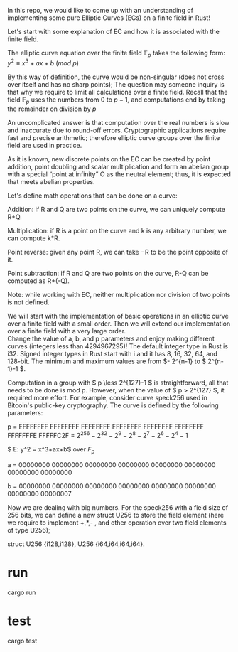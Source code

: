 In this repo, we would like to come up with an understanding of implementing some pure Elliptic Curves (ECs) on a finite field in Rust!

Let's start with some explanation of EC and how it is associated with the finite field. 

The elliptic curve equation over the finite field $\mathbb{F}_p$ takes the following form:
$y^2 ≡ x^3 + ax + b ~(mod ~p)$

 By this way of definition, the curve would be non-singular (does not cross over itself and has no sharp points);  The question may someone inquiry is that why we require to limit all calculations over a finite field.  Recall that the field $\mathbb{F}_p$ uses the numbers from 0 to $p - 1$, and computations end by taking the remainder on division by $p$
 
 An uncomplicated answer is that computation over the real numbers is slow and inaccurate due to round-off errors. Cryptographic applications require fast and precise arithmetic; therefore elliptic curve groups over the finite field are used in practice. 
 
 
 As it is known, new discrete points on the EC can be created by point addition, point doubling and scalar multiplication and form an abelian group with a special “point
at infinity” O as the neutral element; thus, it is expected that meets abelian properties. 

Let's define math operations that can be done on a curve:

  Addition: if R and Q are two points on the curve, we can uniquely compute R+Q.
  
  Multiplication: if R is a point on the curve and k is any arbitrary number, we can compute k*R.
  
  Point reverse: given any point R, we can take −R to be the point opposite of it.
  
  Point subtraction: if R and Q are two points on the curve, R-Q can be computed as R+(-Q).
  
  Note:  while working with EC, neither multiplication nor division of two points is not defined.
    
  We will start with the implementation of basic operations in an elliptic curve over a finite field with a small order. Then we will extend our implementation over a finite field with a very large order.  
Change the value of a, b, and p parameters and enjoy making different curves (integers less than 4294967295)!
The default integer type in Rust is i32. Signed integer types in Rust start with i and it has 8, 16, 32, 64, and 128-bit. The minimum and maximum values are from $- 2^{n-1} to $ 2^{n-1}-1 $.

Computation in a group with $ p \less 2^{127}-1 $ is straightforward, all that needs to be done is mod p. 
However, when the value of $ p > 2^{127} $, it required more effort. For example, consider curve speck256  used in Bitcoin's public-key cryptography. The curve is defined by the following parameters:

p = FFFFFFFF FFFFFFFF FFFFFFFF FFFFFFFF FFFFFFFF FFFFFFFF FFFFFFFE FFFFFC2F
= $2^{256} - 2^{32} - 2^9 - 2^8 - 2^7 - 2^6 - 2^4 - 1$

$ E: y^2 = x^3+ax+b$ over $F_p$ 

a = 00000000 00000000 00000000 00000000 00000000 00000000 00000000 00000000

b = 00000000 00000000 00000000 00000000 00000000 00000000 00000000 00000007

Now we are dealing with big numbers. For the speck256 with a field size of 256 bits, we can define a new struct U256 to store the field element (here we require to implement +,*,- , and other operation over two field elements of type U256);

struct U256	{i128,i128}, U256 {i64,i64,i64,i64}. 

# run
cargo run
# test
cargo test

